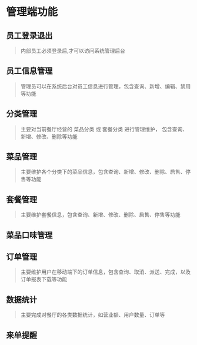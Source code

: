 # 管理端功能
## 员工登录退出
> 内部员工必须登录后,才可以访问系统管理后台



## 员工信息管理
> 管理员可以在系统后台对员工信息进行管理，包含查询、新增、编辑、禁用等功能

## 分类管理
> 主要对当前餐厅经营的 菜品分类 或 套餐分类 进行管理维护， 包含查询、新增、修改、删除等功能

## 菜品管理
> 主要维护各个分类下的菜品信息，包含查询、新增、修改、删除、启售、停售等功能

## 套餐管理
> 主要维护套餐信息，包含查询、新增、修改、删除、启售、停售等功能

## 菜品口味管理

## 订单管理
> 主要维护用户在移动端下的订单信息，包含查询、取消、派送、完成，以及订单报表下载等功能

## 数据统计
> 主要完成对餐厅的各类数据统计，如营业额、用户数量、订单等

## 来单提醒




